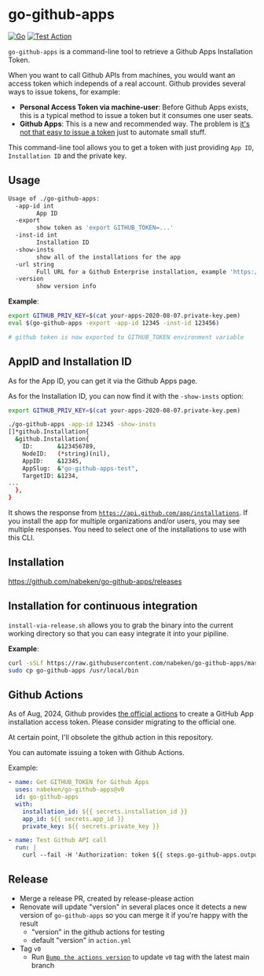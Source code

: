 # go-github-apps

[![Go](https://github.com/nabeken/go-github-apps/actions/workflows/go.yml/badge.svg)](https://github.com/nabeken/go-github-apps/actions/workflows/go.yml)
[![Test Action](https://github.com/nabeken/go-github-apps/actions/workflows/test-action.yml/badge.svg)](https://github.com/nabeken/go-github-apps/actions/workflows/test-action.yml)

`go-github-apps` is a command-line tool to retrieve a Github Apps Installation Token.

When you want to call Github APIs from machines, you would want an access token which independs of a real account.
Github provides several ways to issue tokens, for example:
- **Personal Access Token via machine-user**: Before Github Apps exists, this is a typical method to issue a token but it consumes one user seats.
- **Github Apps**: This is a new and recommended way. The problem is [it's not that easy to issue a token](https://docs.github.com/en/developers/apps/authenticating-with-github-apps#authenticating-as-a-github-app) just to automate small stuff.

This command-line tool allows you to get a token with just providing `App ID`, `Installation ID` and the private key.

## Usage

```sh
Usage of ./go-github-apps:
  -app-id int
    	App ID
  -export
    	show token as 'export GITHUB_TOKEN=...'
  -inst-id int
    	Installation ID
  -show-insts
    	show all of the installations for the app
  -url string
        Full URL for a Github Enterprise installation, example 'https://github.example.com/api/v3'
  -version
    	show version info
```

**Example**:
```sh
export GITHUB_PRIV_KEY=$(cat your-apps-2020-08-07.private-key.pem)
eval $(go-github-apps -export -app-id 12345 -inst-id 123456)

# github token is now exported to GITHUB_TOKEN environment variable
```

## AppID and Installation ID

As for the App ID, you can get it via the Github Apps page.

As for the Installation ID, you can now find it with the `-show-insts` option:
```sh
export GITHUB_PRIV_KEY=$(cat your-apps-2020-08-07.private-key.pem)

./go-github-apps -app-id 12345 -show-insts
[]*github.Installation{
  &github.Installation{
    ID:       &123456789,
    NodeID:   (*string)(nil),
    AppID:    &12345,
    AppSlug:  &"go-github-apps-test",
    TargetID: &1234,
...
  },
}
```

It shows the response from [`https://api.github.com/app/installations`](https://docs.github.com/en/rest/apps/apps?apiVersion=2022-11-28#list-installations-for-the-authenticated-app).
If you install the app for multiple organizations and/or users, you may see multiple responses. You need to select one of the installations to use with this CLI.

## Installation

https://github.com/nabeken/go-github-apps/releases

## Installation for continuous integration

`install-via-release.sh` allows you to grab the binary into the current working directory so that you can easy integrate it into your pipiline.

**Example**:
```sh
curl -sSLf https://raw.githubusercontent.com/nabeken/go-github-apps/master/install-via-release.sh | bash -s -- -v v0.0.3
sudo cp go-github-apps /usr/local/bin
```

## Github Actions

As of Aug, 2024, Github provides [the official actions](https://github.com/actions/create-github-app-token) to create a GitHub App installation access token. Please consider migrating to the official one.

At certain point, I'll obsolete the github action in this repository.

You can automate issuing a token with Github Actions.

Example:
```yml
- name: Get GITHUB_TOKEN for Github Apps
  uses: nabeken/go-github-apps@v0
  id: go-github-apps
  with:
    installation_id: ${{ secrets.installation_id }}
    app_id: ${{ secrets.app_id }}
    private_key: ${{ secrets.private_key }}

- name: Test Github API call
  run: |
    curl --fail -H 'Authorization: token ${{ steps.go-github-apps.outputs.app_github_token }}' https://api.github.com/
```

## Release

- Merge a release PR, created by release-please action
- Renovate will update "version" in several places once it detects a new version of `go-github-apps` so you can merge it if you're happy with the result
  - "version" in the github actions for testing
  - default "version" in `action.yml`
- Tag `v0`
  - Run [`Bump the actions version`](https://github.com/nabeken/go-github-apps/actions/workflows/update_actions_tag.yml) to update `v0` tag with the latest main branch
